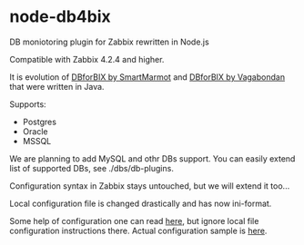 # node-db4bix

DB moniotoring plugin for Zabbix rewritten in Node.js

Compatible with Zabbix 4.2.4 and higher.

It is evolution of [DBforBIX by SmartMarmot](https://github.com/smartmarmot/DBforBIX) and [DBforBIX by Vagabondan](https://github.com/vagabondan/DBforBIX) that were written in Java.

Supports:
- Postgres
- Oracle
- MSSQL

We are planning to add MySQL and othr DBs support.
You can easily extend list of supported DBs, see ./dbs/db-plugins.

Configuration syntax in Zabbix stays untouched, but we will extend it too...

Local configuration file is changed drastically and has now ini-format.

Some help of configuration one can read [here](https://github.com/vagabondan/DBforBIX/wiki), but ignore local file configuration instructions there. Actual configuration sample is [here](https://github.com/vagabondan/node-db4bix/blob/master/config/db4bix_sample.conf).

